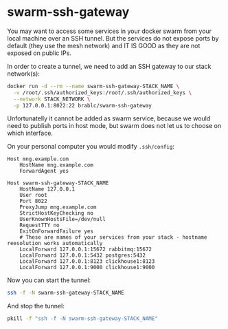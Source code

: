 # swarm-ssh-gateway

You may want to access some services in your docker swarm from your local machine over an SSH tunnel. But the services do not expose ports by default (they use the mesh network) and IT IS GOOD as they are not exposed on public IPs.

In order to create a tunnel, we need to add an SSH gateway to our stack network(s):

```sh
docker run -d --rm --name swarm-ssh-gateway-STACK_NAME \
  -v /root/.ssh/authorized_keys:/root/.ssh/authorized_keys \
  --network STACK_NETWORK \
  -p 127.0.0.1:8022:22 brablc/swarm-ssh-gateway
```

Unfortunatelly it cannot be added as swarm service, because we would need to publish ports in host mode, but swarm does not let us to choose on which interface.

On your personal computer you would modify `.ssh/config`:

```
Host mng.example.com
    HostName mng.example.com
    ForwardAgent yes

Host swarm-ssh-gateway-STACK_NAME
    HostName 127.0.0.1
    User root
    Port 8022
    ProxyJump mng.example.com
    StrictHostKeyChecking no
    UserKnownHostsFile=/dev/null
    RequestTTY no
    ExitOnForwardFailure yes
    # These are names of your services from your stack - hostname reesolution works automatically
    LocalForward 127.0.0.1:15672 rabbitmq:15672
    LocalForward 127.0.0.1:5432 postgres:5432
    LocalForward 127.0.0.1:8123 clickhouse1:8123
    LocalForward 127.0.0.1:9000 clickhouse1:9000
```

Now you can start the tunnel:

```sh
ssh -f -N swarm-ssh-gateway-STACK_NAME
```

And stop the tunnel:

```sh
pkill -f "ssh -f -N swarm-ssh-gateway-STACK_NAME"
```
